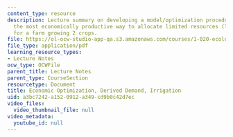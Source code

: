 ```yaml
---
content_type: resource
description: Lecture summary on developing a model/optimization procedure to determine
  the most economically productive way to allocate limited resources (land and water)
  for a farm growing 2 crops.
file: https://ol-ocw-studio-app-qa.s3.amazonaws.com/courses/1-020-ecology-ii-engineering-for-sustainability-spring-2008/a3bc7242a1520912a349cd9b0c42d7ec_lec16_17.pdf
file_type: application/pdf
learning_resource_types:
- Lecture Notes
ocw_type: OCWFile
parent_title: Lecture Notes
parent_type: CourseSection
resourcetype: Document
title: Economic Optimization, Derived Demand, Irrigation
uid: a3bc7242-a152-0912-a349-cd9b0c42d7ec
video_files:
  video_thumbnail_file: null
video_metadata:
  youtube_id: null
---
```

